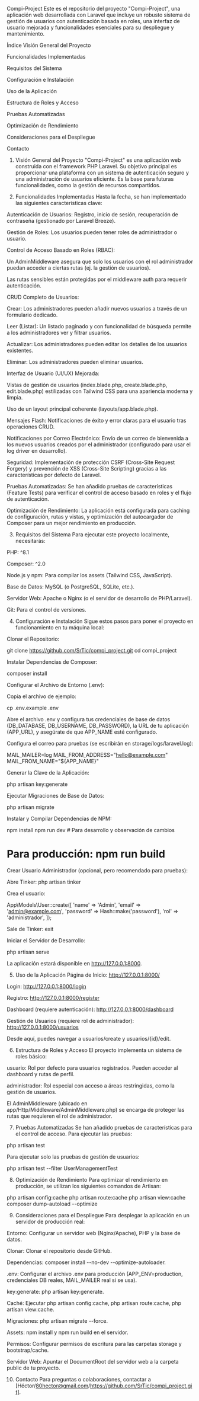 ﻿Compi-Project
Este es el repositorio del proyecto "Compi-Project", una aplicación web desarrollada con Laravel que incluye un robusto sistema de gestión de usuarios con autenticación basada en roles, una interfaz de usuario mejorada y funcionalidades esenciales para su despliegue y mantenimiento.

Índice
Visión General del Proyecto

Funcionalidades Implementadas

Requisitos del Sistema

Configuración e Instalación

Uso de la Aplicación

Estructura de Roles y Acceso

Pruebas Automatizadas

Optimización de Rendimiento

Consideraciones para el Despliegue

Contacto

1. Visión General del Proyecto
"Compi-Project" es una aplicación web construida con el framework PHP Laravel. Su objetivo principal es proporcionar una plataforma con un sistema de autenticación seguro y una administración de usuarios eficiente. Es la base para futuras funcionalidades, como la gestión de recursos compartidos.

2. Funcionalidades Implementadas
Hasta la fecha, se han implementado las siguientes características clave:

Autenticación de Usuarios: Registro, inicio de sesión, recuperación de contraseña (gestionado por Laravel Breeze).

Gestión de Roles: Los usuarios pueden tener roles de administrador o usuario.

Control de Acceso Basado en Roles (RBAC):

Un AdminMiddleware asegura que solo los usuarios con el rol administrador puedan acceder a ciertas rutas (ej. la gestión de usuarios).

Las rutas sensibles están protegidas por el middleware auth para requerir autenticación.

CRUD Completo de Usuarios:

Crear: Los administradores pueden añadir nuevos usuarios a través de un formulario dedicado.

Leer (Listar): Un listado paginado y con funcionalidad de búsqueda permite a los administradores ver y filtrar usuarios.

Actualizar: Los administradores pueden editar los detalles de los usuarios existentes.

Eliminar: Los administradores pueden eliminar usuarios.

Interfaz de Usuario (UI/UX) Mejorada:

Vistas de gestión de usuarios (index.blade.php, create.blade.php, edit.blade.php) estilizadas con Tailwind CSS para una apariencia moderna y limpia.

Uso de un layout principal coherente (layouts/app.blade.php).

Mensajes Flash: Notificaciones de éxito y error claras para el usuario tras operaciones CRUD.

Notificaciones por Correo Electrónico: Envío de un correo de bienvenida a los nuevos usuarios creados por el administrador (configurado para usar el log driver en desarrollo).

Seguridad: Implementación de protección CSRF (Cross-Site Request Forgery) y prevención de XSS (Cross-Site Scripting) gracias a las características por defecto de Laravel.

Pruebas Automatizadas: Se han añadido pruebas de características (Feature Tests) para verificar el control de acceso basado en roles y el flujo de autenticación.

Optimización de Rendimiento: La aplicación está configurada para caching de configuración, rutas y vistas, y optimización del autocargador de Composer para un mejor rendimiento en producción.

3. Requisitos del Sistema
Para ejecutar este proyecto localmente, necesitarás:

PHP: ^8.1

Composer: ^2.0

Node.js y npm: Para compilar los assets (Tailwind CSS, JavaScript).

Base de Datos: MySQL (o PostgreSQL, SQLite, etc.).

Servidor Web: Apache o Nginx (o el servidor de desarrollo de PHP/Laravel).

Git: Para el control de versiones.

4. Configuración e Instalación
Sigue estos pasos para poner el proyecto en funcionamiento en tu máquina local:

Clonar el Repositorio:

git clone https://github.com/SrTic/compi_project.git
cd compi_project

Instalar Dependencias de Composer:

composer install

Configurar el Archivo de Entorno (.env):

Copia el archivo de ejemplo:

cp .env.example .env

Abre el archivo .env y configura tus credenciales de base de datos (DB_DATABASE, DB_USERNAME, DB_PASSWORD), la URL de tu aplicación (APP_URL), y asegúrate de que APP_NAME esté configurado.

Configura el correo para pruebas (se escribirán en storage/logs/laravel.log):

MAIL_MAILER=log
MAIL_FROM_ADDRESS="hello@example.com"
MAIL_FROM_NAME="${APP_NAME}"

Generar la Clave de la Aplicación:

php artisan key:generate

Ejecutar Migraciones de Base de Datos:

php artisan migrate

Instalar y Compilar Dependencias de NPM:

npm install
npm run dev  # Para desarrollo y observación de cambios
# Para producción: npm run build

Crear Usuario Administrador (opcional, pero recomendado para pruebas):

Abre Tinker: php artisan tinker

Crea el usuario:

App\Models\User::create([
    'name' => 'Admin',
    'email' => 'admin@example.com',
    'password' => Hash::make('password'),
    'rol' => 'administrador',
]);

Sale de Tinker: exit

Iniciar el Servidor de Desarrollo:

php artisan serve

La aplicación estará disponible en http://127.0.0.1:8000.

5. Uso de la Aplicación
Página de Inicio: http://127.0.0.1:8000/

Login: http://127.0.0.1:8000/login

Registro: http://127.0.0.1:8000/register

Dashboard (requiere autenticación): http://127.0.0.1:8000/dashboard

Gestión de Usuarios (requiere rol de administrador): http://127.0.0.1:8000/usuarios

Desde aquí, puedes navegar a usuarios/create y usuarios/{id}/edit.

6. Estructura de Roles y Acceso
El proyecto implementa un sistema de roles básico:

usuario: Rol por defecto para usuarios registrados. Pueden acceder al dashboard y rutas de perfil.

administrador: Rol especial con acceso a áreas restringidas, como la gestión de usuarios.

El AdminMiddleware (ubicado en app/Http/Middleware/AdminMiddleware.php) se encarga de proteger las rutas que requieren el rol de administrador.

7. Pruebas Automatizadas
Se han añadido pruebas de características para el control de acceso.
Para ejecutar las pruebas:

php artisan test

Para ejecutar solo las pruebas de gestión de usuarios:

php artisan test --filter UserManagementTest

8. Optimización de Rendimiento
Para optimizar el rendimiento en producción, se utilizan los siguientes comandos de Artisan:

php artisan config:cache
php artisan route:cache
php artisan view:cache
composer dump-autoload --optimize

9. Consideraciones para el Despliegue
Para desplegar la aplicación en un servidor de producción real:

Entorno: Configurar un servidor web (Nginx/Apache), PHP y la base de datos.

Clonar: Clonar el repositorio desde GitHub.

Dependencias: composer install --no-dev --optimize-autoloader.

.env: Configurar el archivo .env para producción (APP_ENV=production, credenciales DB reales, MAIL_MAILER real si se usa).

key:generate: php artisan key:generate.

Caché: Ejecutar php artisan config:cache, php artisan route:cache, php artisan view:cache.

Migraciones: php artisan migrate --force.

Assets: npm install y npm run build en el servidor.

Permisos: Configurar permisos de escritura para las carpetas storage y bootstrap/cache.

Servidor Web: Apuntar el DocumentRoot del servidor web a la carpeta public de tu proyecto.

10. Contacto
Para preguntas o colaboraciones, contactar a [Héctor/80hector@gmail.com/https://github.com/SrTic/compi_project.git].